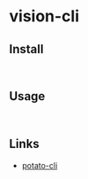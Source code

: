 # vision-cli

### 

## Install

```
    
```

## Usage

```
    
```

## Links

- [potato-cli](https://github.com/BreathlessWay/potato-cli)
